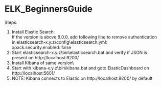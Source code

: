 # ELK_BeginnersGuide

Steps:
1. Install Elastic Search:\
If the version is above 8.0.0, add following line to remove authentication in elasticsearch-x.y.z\config\elasticsearch.yml:\
xpack.security.enabled: false
3. Start elasticsearch-x.y.z\bin\elasticsearch.bat and verify if JSON is present on http://localhost:9200/ 
4. Install Kibana of same version\
5. Start with kibana-x.y.z\bin\kibana.bat and goto ElasticDashboard on http://localhost:5601/
6. NOTE: Kibana connects to Elastic on http://localhost:9200/ by default
